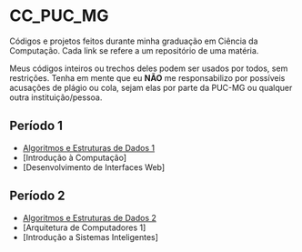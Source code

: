 # CC_PUC_MG

Códigos e projetos feitos durante minha graduação em Ciência da Computação. Cada link se refere a um repositório de uma matéria.

Meus códigos inteiros ou trechos deles podem ser usados por todos, sem restrições. Tenha em mente que eu **NÃO** me responsabilizo por possíveis acusações de plágio ou cola, sejam elas por parte da PUC-MG ou qualquer outra instituição/pessoa.

## Período 1
* [Algoritmos e Estruturas de Dados 1](https://github.com/CamisLopes/AED-1.git)
* [Introdução à Computação]
* [Desenvolvimento de Interfaces Web]

## Período 2
* [Algoritmos e Estruturas de Dados 2](https://github.com/CamisLopes/AED-2)
* [Arquitetura de Computadores 1]
* [Introdução a Sistemas Inteligentes]

